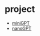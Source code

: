 
# project

* [miniGPT](https://github.com/karpathy/miniGPT)
* [nanoGPT](https://github.com/karpathy/nanoGPT)
